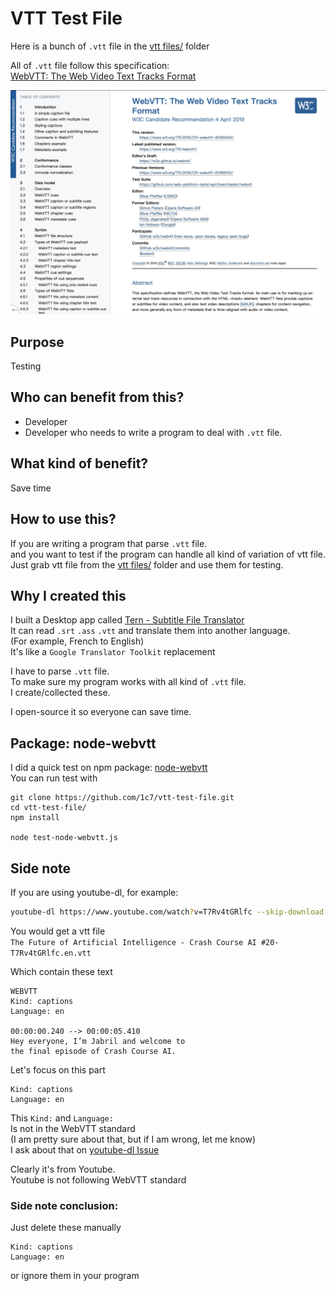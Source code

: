 # VTT Test File
Here is a bunch of `.vtt` file in the [vtt files/](https://github.com/1c7/vtt-test-file/tree/master/vtt%20files) folder     

All of `.vtt` file follow this specification:         
[WebVTT: The Web Video Text Tracks Format](https://www.w3.org/TR/webvtt1/)

![Spec Screenshot](./img/spec.jpg)

## Purpose
Testing

## Who can benefit from this?
* Developer
* Developer who needs to write a program to deal with `.vtt` file.

## What kind of benefit?
Save time

## How to use this?
If you are writing a program that parse `.vtt` file.   
and you want to test if the program can handle all kind of variation of vtt file.     
Just grab vtt file from the [vtt files/](https://github.com/1c7/vtt-test-file/tree/master/vtt%20files) folder and use them for testing.  

## Why I created this
I built a Desktop app called [Tern - Subtitle File Translator](http://tern.1c7.me/)     
It can read `.srt` `.ass` `.vtt` and translate them into another language.  
(For example, French to English)     
It's like a `Google Translator Toolkit` replacement

I have to parse `.vtt` file.     
To make sure my program works with all kind of `.vtt` file.     
I create/collected these. 

I open-source it so everyone can save time.

## Package: node-webvtt 
I did a quick test on npm package: [node-webvtt](https://www.npmjs.com/package/node-webvtt)    
You can run test with  
```
git clone https://github.com/1c7/vtt-test-file.git
cd vtt-test-file/
npm install

node test-node-webvtt.js
```

## Side note
If you are using youtube-dl, for example:

```bash
youtube-dl https://www.youtube.com/watch?v=T7Rv4tGRlfc --skip-download --sub-format vtt --write-sub
```

You would get a vtt file   
`The Future of Artificial Intelligence - Crash Course AI #20-T7Rv4tGRlfc.en.vtt`

Which contain these text

```
WEBVTT
Kind: captions
Language: en

00:00:00.240 --> 00:00:05.410
Hey everyone, I’m Jabril and welcome to
the final episode of Crash Course AI.
```

Let's focus on this part  
```
Kind: captions
Language: en
```

This `Kind:` and `Language:`   
Is not in the WebVTT standard     
(I am pretty sure about that, but if I am wrong, let me know)   
I ask about that on [youtube-dl Issue](https://github.com/ytdl-org/youtube-dl/issues/23777) 

Clearly it's from Youtube.   
Youtube is not following WebVTT standard   

### Side note conclusion: 

Just delete these manually
```
Kind: captions
Language: en
```

or ignore them in your program   